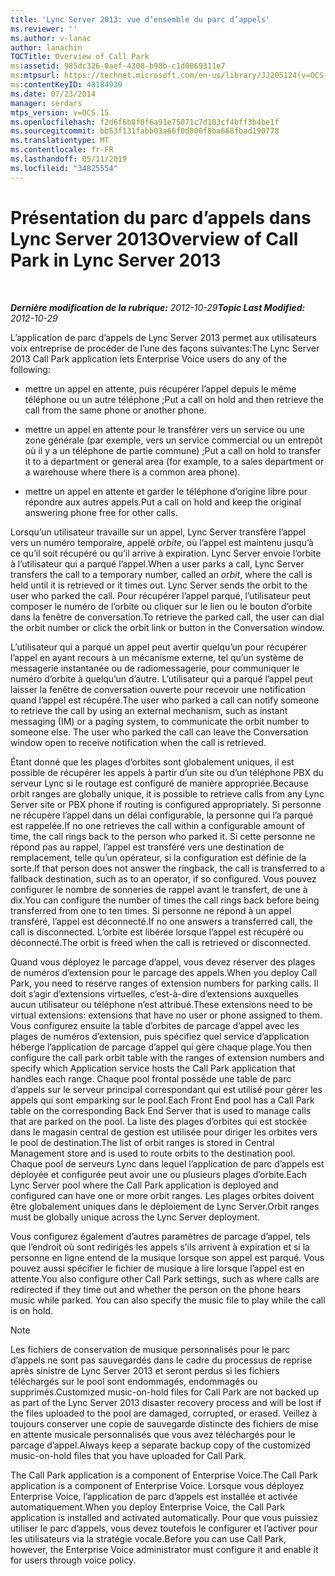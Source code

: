 ```yaml
---
title: 'Lync Server 2013: vue d’ensemble du parc d’appels'
ms.reviewer: ''
ms.author: v-lanac
author: lanachin
TOCTitle: Overview of Call Park
ms:assetid: 985dc326-0aef-4308-b98b-c1d0069311e7
ms:mtpsurl: https://technet.microsoft.com/en-us/library/JJ205124(v=OCS.15)
ms:contentKeyID: 48184939
ms.date: 07/23/2014
manager: serdars
mtps_version: v=OCS.15
ms.openlocfilehash: f2d6f6b8f0f6a91e75071c7d103cf4bff3b4be1f
ms.sourcegitcommit: bb53f131fabb03a66f0d000f8ba668fbad190778
ms.translationtype: MT
ms.contentlocale: fr-FR
ms.lasthandoff: 05/11/2019
ms.locfileid: "34825554"
---
```

<div data-xmlns="http://www.w3.org/1999/xhtml">

<div class="topic" data-xmlns="http://www.w3.org/1999/xhtml" data-msxsl="urn:schemas-microsoft-com:xslt" data-cs="http://msdn.microsoft.com/en-us/">

<div data-asp="http://msdn2.microsoft.com/asp">

# <a name="overview-of-call-park-in-lync-server-2013"></a><span data-ttu-id="63c27-102">Présentation du parc d’appels dans Lync Server 2013</span><span class="sxs-lookup"><span data-stu-id="63c27-102">Overview of Call Park in Lync Server 2013</span></span>

</div>

<div id="mainSection">

<div id="mainBody">

<span> </span>

<span data-ttu-id="63c27-103">_**Dernière modification de la rubrique:** 2012-10-29_</span><span class="sxs-lookup"><span data-stu-id="63c27-103">_**Topic Last Modified:** 2012-10-29_</span></span>

<span data-ttu-id="63c27-104">L’application de parc d’appels de Lync Server 2013 permet aux utilisateurs voix entreprise de procéder de l’une des façons suivantes:</span><span class="sxs-lookup"><span data-stu-id="63c27-104">The Lync Server 2013 Call Park application lets Enterprise Voice users do any of the following:</span></span>

  - <span data-ttu-id="63c27-105">mettre un appel en attente, puis récupérer l’appel depuis le même téléphone ou un autre téléphone ;</span><span class="sxs-lookup"><span data-stu-id="63c27-105">Put a call on hold and then retrieve the call from the same phone or another phone.</span></span>

  - <span data-ttu-id="63c27-106">mettre un appel en attente pour le transférer vers un service ou une zone générale (par exemple, vers un service commercial ou un entrepôt où il y a un téléphone de partie commune) ;</span><span class="sxs-lookup"><span data-stu-id="63c27-106">Put a call on hold to transfer it to a department or general area (for example, to a sales department or a warehouse where there is a common area phone).</span></span>

  - <span data-ttu-id="63c27-107">mettre un appel en attente et garder le téléphone d’origine libre pour répondre aux autres appels.</span><span class="sxs-lookup"><span data-stu-id="63c27-107">Put a call on hold and keep the original answering phone free for other calls.</span></span>

<span data-ttu-id="63c27-108">Lorsqu’un utilisateur travaille sur un appel, Lync Server transfère l’appel vers un numéro temporaire, appelé *orbite*, où l’appel est maintenu jusqu’à ce qu’il soit récupéré ou qu’il arrive à expiration. Lync Server envoie l’orbite à l’utilisateur qui a parqué l’appel.</span><span class="sxs-lookup"><span data-stu-id="63c27-108">When a user parks a call, Lync Server transfers the call to a temporary number, called an *orbit*, where the call is held until it is retrieved or it times out. Lync Server sends the orbit to the user who parked the call.</span></span> <span data-ttu-id="63c27-109">Pour récupérer l’appel parqué, l’utilisateur peut composer le numéro de l’orbite ou cliquer sur le lien ou le bouton d’orbite dans la fenêtre de conversation.</span><span class="sxs-lookup"><span data-stu-id="63c27-109">To retrieve the parked call, the user can dial the orbit number or click the orbit link or button in the Conversation window.</span></span>

<span data-ttu-id="63c27-p102">L’utilisateur qui a parqué un appel peut avertir quelqu’un pour récupérer l’appel en ayant recours à un mécanisme externe, tel qu’un système de messagerie instantanée ou de radiomessagerie, pour communiquer le numéro d’orbite à quelqu’un d’autre. L’utilisateur qui a parqué l’appel peut laisser la fenêtre de conversation ouverte pour recevoir une notification quand l’appel est récupéré.</span><span class="sxs-lookup"><span data-stu-id="63c27-p102">The user who parked a call can notify someone to retrieve the call by using an external mechanism, such as instant messaging (IM) or a paging system, to communicate the orbit number to someone else. The user who parked the call can leave the Conversation window open to receive notification when the call is retrieved.</span></span>

<span data-ttu-id="63c27-112">Étant donné que les plages d’orbites sont globalement uniques, il est possible de récupérer les appels à partir d’un site ou d’un téléphone PBX du serveur Lync si le routage est configuré de manière appropriée.</span><span class="sxs-lookup"><span data-stu-id="63c27-112">Because orbit ranges are globally unique, it is possible to retrieve calls from any Lync Server site or PBX phone if routing is configured appropriately.</span></span> <span data-ttu-id="63c27-113">Si personne ne récupère l’appel dans un délai configurable, la personne qui l’a parqué est rappelée.</span><span class="sxs-lookup"><span data-stu-id="63c27-113">If no one retrieves the call within a configurable amount of time, the call rings back to the person who parked it.</span></span> <span data-ttu-id="63c27-114">Si cette personne ne répond pas au rappel, l’appel est transféré vers une destination de remplacement, telle qu’un opérateur, si la configuration est définie de la sorte.</span><span class="sxs-lookup"><span data-stu-id="63c27-114">If that person does not answer the ringback, the call is transferred to a fallback destination, such as to an operator, if so configured.</span></span> <span data-ttu-id="63c27-115">Vous pouvez configurer le nombre de sonneries de rappel avant le transfert, de une à dix.</span><span class="sxs-lookup"><span data-stu-id="63c27-115">You can configure the number of times the call rings back before being transferred from one to ten times.</span></span> <span data-ttu-id="63c27-116">Si personne ne répond à un appel transféré, l’appel est déconnecté.</span><span class="sxs-lookup"><span data-stu-id="63c27-116">If no one answers a transferred call, the call is disconnected.</span></span> <span data-ttu-id="63c27-117">L’orbite est libérée lorsque l’appel est récupéré ou déconnecté.</span><span class="sxs-lookup"><span data-stu-id="63c27-117">The orbit is freed when the call is retrieved or disconnected.</span></span>

<span data-ttu-id="63c27-118">Quand vous déployez le parcage d’appel, vous devez réserver des plages de numéros d’extension pour le parcage des appels.</span><span class="sxs-lookup"><span data-stu-id="63c27-118">When you deploy Call Park, you need to reserve ranges of extension numbers for parking calls.</span></span> <span data-ttu-id="63c27-119">Il doit s’agir d’extensions virtuelles, c’est-à-dire d’extensions auxquelles aucun utilisateur ou téléphone n’est attribué.</span><span class="sxs-lookup"><span data-stu-id="63c27-119">These extensions need to be virtual extensions: extensions that have no user or phone assigned to them.</span></span> <span data-ttu-id="63c27-120">Vous configurez ensuite la table d’orbites de parcage d’appel avec les plages de numéros d’extension, puis spécifiez quel service d’application héberge l’application de parcage d’appel qui gère chaque plage.</span><span class="sxs-lookup"><span data-stu-id="63c27-120">You then configure the call park orbit table with the ranges of extension numbers and specify which Application service hosts the Call Park application that handles each range.</span></span> <span data-ttu-id="63c27-121">Chaque pool frontal possède une table de parc d’appels sur le serveur principal correspondant qui est utilisé pour gérer les appels qui sont emparking sur le pool.</span><span class="sxs-lookup"><span data-stu-id="63c27-121">Each Front End pool has a Call Park table on the corresponding Back End Server that is used to manage calls that are parked on the pool.</span></span> <span data-ttu-id="63c27-122">La liste des plages d’orbites qui est stockée dans le magasin central de gestion est utilisée pour diriger les orbites vers le pool de destination.</span><span class="sxs-lookup"><span data-stu-id="63c27-122">The list of orbit ranges is stored in Central Management store and is used to route orbits to the destination pool.</span></span> <span data-ttu-id="63c27-123">Chaque pool de serveurs Lync dans lequel l’application de parc d’appels est déployée et configurée peut avoir une ou plusieurs plages d’orbite.</span><span class="sxs-lookup"><span data-stu-id="63c27-123">Each Lync Server pool where the Call Park application is deployed and configured can have one or more orbit ranges.</span></span> <span data-ttu-id="63c27-124">Les plages orbites doivent être globalement uniques dans le déploiement de Lync Server.</span><span class="sxs-lookup"><span data-stu-id="63c27-124">Orbit ranges must be globally unique across the Lync Server deployment.</span></span>

<span data-ttu-id="63c27-p105">Vous configurez également d’autres paramètres de parcage d’appel, tels que l’endroit où sont redirigés les appels s’ils arrivent à expiration et si la personne en ligne entend de la musique lorsque son appel est parqué. Vous pouvez aussi spécifier le fichier de musique à lire lorsque l’appel est en attente.</span><span class="sxs-lookup"><span data-stu-id="63c27-p105">You also configure other Call Park settings, such as where calls are redirected if they time out and whether the person on the phone hears music while parked. You can also specify the music file to play while the call is on hold.</span></span>

<div>


> [!NOTE]  
> <span data-ttu-id="63c27-127">Les fichiers de conservation de musique personnalisés pour le parc d’appels ne sont pas sauvegardés dans le cadre du processus de reprise après sinistre de Lync Server 2013 et seront perdus si les fichiers téléchargés sur le pool sont endommagés, endommagés ou supprimés.</span><span class="sxs-lookup"><span data-stu-id="63c27-127">Customized music-on-hold files for Call Park are not backed up as part of the Lync Server 2013 disaster recovery process and will be lost if the files uploaded to the pool are damaged, corrupted, or erased.</span></span> <span data-ttu-id="63c27-128">Veillez à toujours conserver une copie de sauvegarde distincte des fichiers de mise en attente musicale personnalisés que vous avez téléchargés pour le parcage d’appel.</span><span class="sxs-lookup"><span data-stu-id="63c27-128">Always keep a separate backup copy of the customized music-on-hold files that you have uploaded for Call Park.</span></span>



</div>

<span data-ttu-id="63c27-129">The Call Park application is a component of Enterprise Voice.</span><span class="sxs-lookup"><span data-stu-id="63c27-129">The Call Park application is a component of Enterprise Voice.</span></span> <span data-ttu-id="63c27-130">Lorsque vous déployez Enterprise Voice, l’application de parc d’appels est installée et activée automatiquement.</span><span class="sxs-lookup"><span data-stu-id="63c27-130">When you deploy Enterprise Voice, the Call Park application is installed and activated automatically.</span></span> <span data-ttu-id="63c27-131">Pour que vous puissiez utiliser le parc d’appels, vous devez toutefois le configurer et l’activer pour les utilisateurs via la stratégie vocale.</span><span class="sxs-lookup"><span data-stu-id="63c27-131">Before you can use Call Park, however, the Enterprise Voice administrator must configure it and enable it for users through voice policy.</span></span>

</div>

<span> </span>

</div>

</div>

</div>

